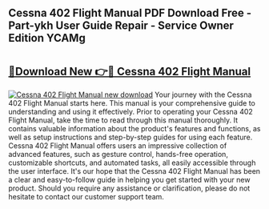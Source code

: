 ## Cessna 402 Flight Manual PDF Download Free - Part-ykh User Guide Repair - Service Owner Edition YCAMg

# <h2><a href="http://bc63110.oget.top/?id=Cessna+402+Flight+Manual">🔗Download New 👉🔴 Cessna 402 Flight Manual</a></h2>

[![Cessna 402 Flight Manual new download](https://i.imgur.com/5g1atiW.png)](http://bc63110.oget.top/?id=Cessna+402+Flight+Manual)
Your journey with the Cessna 402 Flight Manual starts here. This manual is your comprehensive guide to understanding and using it effectively. Prior to operating your Cessna 402 Flight Manual, take the time to read through this manual thoroughly. It contains valuable information about the product's features and functions, as well as setup instructions and step-by-step guides for using each feature. Cessna 402 Flight Manual offers users an impressive collection of advanced features, such as gesture control, hands-free operation, customizable shortcuts, and automated tasks, all easily accessible through the user interface. It's our hope that the Cessna 402 Flight Manual has been a clear and easy-to-follow guide in helping you get started with your new product. Should you require any assistance or clarification, please do not hesitate to contact our customer support team.
